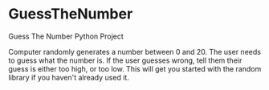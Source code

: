 # GuessTheNumber
Guess The Number Python Project

Computer randomly generates a number between 0 and 20. The user needs to guess what the number is. If the user guesses wrong, tell them their guess is either too high, or too low. This will get you started with the random library if you haven't already used it.
